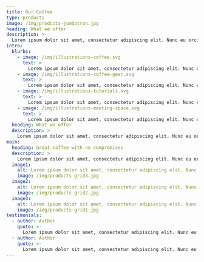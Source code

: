 ```yaml
---
title: Our Coffee
type: products
image: /img/products-jumbotron.jpg
heading: What we offer
description: >-
  Lorem ipsum dolor sit amet, consectetur adipiscing elit. Nunc eu orci turpis.
intro:
  blurbs:
    - image: /img/illustrations-coffee.svg
      text: >
        Lorem ipsum dolor sit amet, consectetur adipiscing elit. Nunc eu orci turpis.
    - image: /img/illustrations-coffee-gear.svg
      text: >
        Lorem ipsum dolor sit amet, consectetur adipiscing elit. Nunc eu orci turpis.
    - image: /img/illustrations-tutorials.svg
      text: >
        Lorem ipsum dolor sit amet, consectetur adipiscing elit. Nunc eu orci turpis.
    - image: /img/illustrations-meeting-space.svg
      text: >
        Lorem ipsum dolor sit amet, consectetur adipiscing elit. Nunc eu orci turpis.
  heading: What we offer
  description: >
    Lorem ipsum dolor sit amet, consectetur adipiscing elit. Nunc eu orci turpis.
main:
  heading: Great coffee with no compromises
  description: >
    Lorem ipsum dolor sit amet, consectetur adipiscing elit. Nunc eu orci turpis.
  image1:
    alt: Lorem ipsum dolor sit amet, consectetur adipiscing elit. Nunc eu orci turpis.
    image: /img/products-grid3.jpg
  image2:
    alt: Lorem ipsum dolor sit amet, consectetur adipiscing elit. Nunc eu orci turpis.
    image: /img/products-grid2.jpg
  image3:
    alt: Lorem ipsum dolor sit amet, consectetur adipiscing elit. Nunc eu orci turpis.
    image: /img/products-grid1.jpg
testimonials:
  - author: Author
    quote: >-
      Lorem ipsum dolor sit amet, consectetur adipiscing elit. Nunc eu orci turpis.
  - author: Author
    quote: >-
      Lorem ipsum dolor sit amet, consectetur adipiscing elit. Nunc eu orci turpis.
---
```



